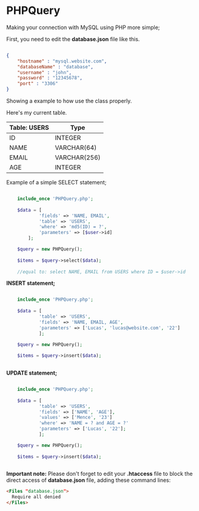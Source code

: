 # PHPQuery
Making your connection with MySQL using PHP more simple;

First, you need to edit the **database.json** file like this.

```json

{
    "hostname" : "mysql.website.com",
    "databaseName" : "database",
    "username" : "john",
    "password" : "12345678",
    "port" : "3306"
}

``` 

Showing a example to how use the class properly.

Here's my current table.

|Table: USERS|Type|
|-------------|----|
|ID|INTEGER|
|NAME|VARCHAR(64)|
|EMAIL|VARCHAR(256)|
|AGE|INTEGER|

Example of a simple SELECT statement;

```php

    include_once 'PHPQuery.php';
    
    $data = [
            'fields' => 'NAME, EMAIL',
            'table' => 'USERS',
            'where' => 'md5(ID) = ?',
            'parameters' => [$user->id]
        ];

    $query = new PHPQuery();
    
    $items = $query->select($data);
    
    //equal to: select NAME, EMAIL from USERS where ID = $user->id
``` 

**INSERT statement;**

```php

    include_once 'PHPQuery.php';
    
    $data = [
            'table' => 'USERS',
            'fields' => 'NAME, EMAIL, AGE',
            'parameters' => ['Lucas', 'lucas@website.com', '22']
            ];

    $query = new PHPQuery();
    
    $items = $query->insert($data);
    
``` 

**UPDATE statement;**

```php

    include_once 'PHPQuery.php';
    
    $data = [
            'table' => 'USERS',
            'fields' => ['NAME', 'AGE'],
            'values' => ['Mence', '23']
            'where' => 'NAME = ? and AGE = ?'
            'parameters' => ['Lucas', '22'];
            ];

    $query = new PHPQuery();
    
    $items = $query->insert($data);
    
``` 

**Important note:** Please don't forget to edit your **.htaccess** file to block the direct access of **database.json** file, adding these command lines:

```html
<Files "database.json">  
  Require all denied
</Files>
``` 
